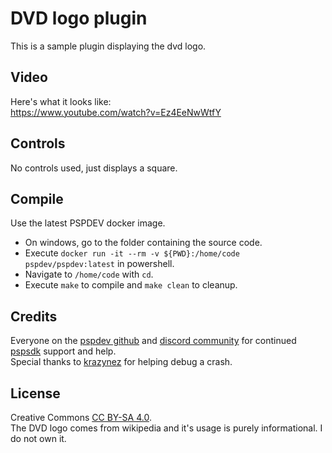 # DVD logo plugin
This is a sample plugin displaying the dvd logo.  


## Video
Here's what it looks like:  
https://www.youtube.com/watch?v=Ez4EeNwWtfY  


## Controls
No controls used, just displays a square.  


## Compile
Use the latest PSPDEV docker image.  
- On windows, go to the folder containing the source code.  
- Execute `docker run -it --rm -v ${PWD}:/home/code pspdev/pspdev:latest` in powershell.  
- Navigate to `/home/code` with `cd`.  
- Execute `make` to compile and `make clean` to cleanup.  


## Credits
Everyone on the [pspdev github](https://github.com/pspdev) and [discord community](https://discord.gg/bePrj9W) for continued [pspsdk](https://github.com/pspdev/pspsdk) support and help.  
Special thanks to [krazynez](https://github.com/krazynez) for helping debug a crash.  


## License
Creative Commons [CC BY-SA 4.0](https://creativecommons.org/licenses/by-sa/4.0/).  
The DVD logo comes from wikipedia and it's usage is purely informational. I do not own it.  
